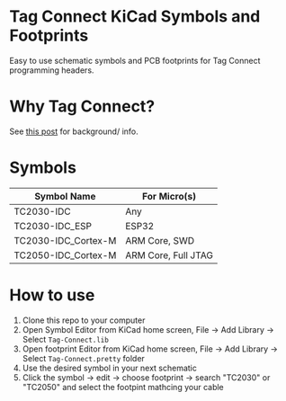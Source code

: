 # Tag Connect KiCad Symbols and Footprints
Easy to use schematic symbols and PCB footprints for Tag Connect programming headers.

# Why Tag Connect?
See [this post](https://nawo.tech/the-standard-esp32-header) for background/ info.

# Symbols
| Symbol Name       | For Micro(s)
| ------------- |-------------|
| TC2030-IDC    | Any |
| TC2030-IDC_ESP    | ESP32 |
| TC2030-IDC_Cortex-M    | ARM Core, SWD |
| TC2050-IDC_Cortex-M    | ARM Core, Full JTAG |

# How to use
1. Clone this repo to your computer
2. Open Symbol Editor from KiCad home screen, File -> Add Library -> Select `Tag-Connect.lib`
3. Open footprint Editor from KiCad home screen, File -> Add Library -> Select `Tag-Connect.pretty` folder
4. Use the desired symbol in your next schematic
5. Click the symbol -> edit -> choose footprint -> search "TC2030" or "TC2050" and select the footpint mathcing your cable
